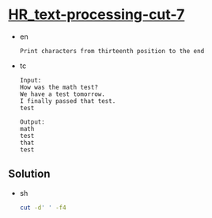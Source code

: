 # [HR_text-processing-cut-7](https://www.hackerrank.com/challenges/text-processing-cut-7)

* en

  ```en
  Print characters from thirteenth position to the end
  ```

* tc

  ```tc
  Input:
  How was the math test?
  We have a test tomorrow.
  I finally passed that test.
  test

  Output:
  math
  test
  that
  test
  ```

## Solution

* sh

  ```sh
  cut -d' ' -f4
  ```
